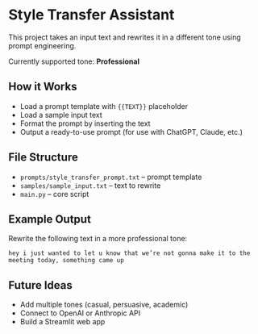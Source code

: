 # Style Transfer Assistant

This project takes an input text and rewrites it in a different tone using prompt engineering. 

Currently supported tone: **Professional**

## How it Works

- Load a prompt template with `{{TEXT}}` placeholder
- Load a sample input text
- Format the prompt by inserting the text
- Output a ready-to-use prompt (for use with ChatGPT, Claude, etc.)

## File Structure

- `prompts/style_transfer_prompt.txt` – prompt template
- `samples/sample_input.txt` – text to rewrite
- `main.py` – core script

## Example Output

Rewrite the following text in a more professional tone:

```
hey i just wanted to let u know that we’re not gonna make it to the meeting today, something came up
```


## Future Ideas

- Add multiple tones (casual, persuasive, academic)
- Connect to OpenAI or Anthropic API
- Build a Streamlit web app
